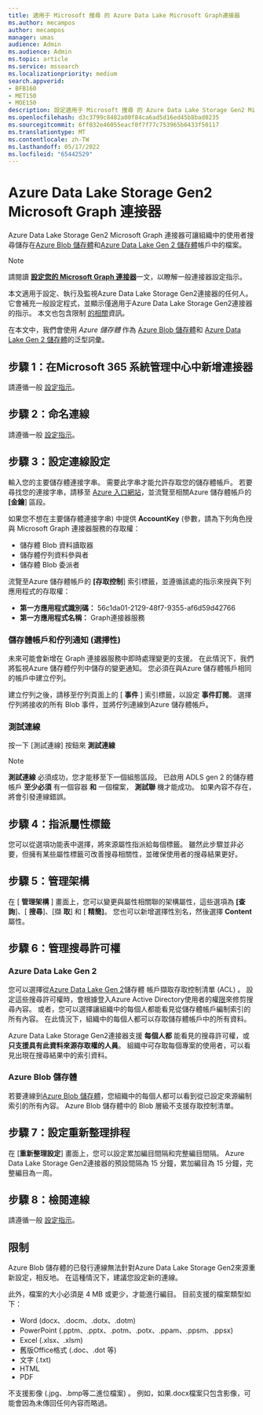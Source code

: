 ```yaml
---
title: 適用于 Microsoft 搜尋 的 Azure Data Lake Microsoft Graph連接器
ms.author: mecampos
author: mecampos
manager: umas
audience: Admin
ms.audience: Admin
ms.topic: article
ms.service: mssearch
ms.localizationpriority: medium
search.appverid:
- BFB160
- MET150
- MOE150
description: 設定適用于 Microsoft 搜尋 的 Azure Data Lake Storage Gen2 Microsoft Graph 連接器
ms.openlocfilehash: d3c3799c8482a00f84ca6ad5d16ed45b8bad0235
ms.sourcegitcommit: 6ff032e46055eacf0f7f77c753965b6433f50117
ms.translationtype: MT
ms.contentlocale: zh-TW
ms.lasthandoff: 05/17/2022
ms.locfileid: "65442529"
---
```

<!---Previous ms.author: monaray --->

# <a name="azure-data-lake-storage-gen2-microsoft-graph-connector"></a>Azure Data Lake Storage Gen2 Microsoft Graph 連接器

Azure Data Lake Storage Gen2 Microsoft Graph 連接器可讓組織中的使用者搜尋儲存在[Azure Blob 儲存體](/azure/storage/blobs/storage-blobs-introduction)和[Azure Data Lake Gen 2 儲存體](/azure/storage/blobs/data-lake-storage-introduction)帳戶中的檔案。

> [!NOTE]
> 請閱讀 [**設定您的 Microsoft Graph 連接器**](configure-connector.md)一文，以瞭解一般連接器設定指示。

本文適用于設定、執行及監視Azure Data Lake Storage Gen2連接器的任何人。 它會補充一般設定程式，並顯示僅適用于Azure Data Lake Storage Gen2連接器的指示。 本文也包含限制 [的相關](#limitations)資訊。

在本文中，我們會使用 *Azure 儲存體* 作為 [Azure Blob 儲存體](/azure/storage/blobs/storage-blobs-introduction)和 [Azure Data Lake Gen 2 儲存體](/azure/storage/blobs/data-lake-storage-introduction)的泛型詞彙。

## <a name="step-1-add-a-connector-in-the-microsoft-365-admin-center"></a>步驟 1：在Microsoft 365 系統管理中心中新增連接器

請遵循一般 [設定指示](./configure-connector.md)。
<!---If the above phrase does not apply, delete it and insert specific details for your data source that are different from general setup instructions.-->

## <a name="step-2-name-the-connection"></a>步驟 2：命名連線

請遵循一般 [設定指示](./configure-connector.md)。
<!---If the above phrase does not apply, delete it and insert specific details for your data source that are different from general setup instructions.-->

## <a name="step-3-configure-the-connection-settings"></a>步驟 3：設定連線設定

輸入您的主要儲存體連接字串。 需要此字串才能允許存取您的儲存體帳戶。 若要尋找您的連接字串，請移至 [Azure 入口網站](https://ms.portal.azure.com/#home)，並流覽至相關Azure 儲存體帳戶的 **[金鑰**] 區段。

如果您不想在主要儲存體連接字串) 中提供 **AccountKey** (參數，請為下列角色授與 Microsoft Graph 連接器服務的存取權：

* 儲存體 Blob 資料讀取器
* 儲存體佇列資料參與者
* 儲存體 Blob 委派者

流覽至Azure 儲存體帳戶的 **[存取控制**] 索引標籤，並遵循該處的指示來授與下列應用程式的存取權：

* **第一方應用程式識別碼：** 56c1da01-2129-48f7-9355-af6d59d42766
* **第一方應用程式名稱：** Graph連接器服務

### <a name="storage-account-and-queue-notifications-optional"></a>儲存體帳戶和佇列通知 (選擇性) 

未來可能會新增在 Graph 連接器服務中即時處理變更的支援。 在此情況下，我們將監視Azure 儲存體佇列中儲存的變更通知。 您必須在與Azure 儲存體帳戶相同的帳戶中建立佇列。

建立佇列之後，請移至佇列頁面上的 [ **事件** ] 索引標籤，以設定 **事件訂閱**。 選擇佇列將接收的所有 Blob 事件，並將佇列連線到Azure 儲存體帳戶。

### <a name="test-the-connection"></a>測試連線

按一下 [測試連線] 按鈕來 **測試連線**

> [!NOTE]
> **測試連線** 必須成功，您才能移至下一個組態區段。 已啟用 ADLS gen 2 的儲存體帳戶 **至少必須** 有一個容器 **和** 一個檔案， **測試聯** 機才能成功。 如果內容不存在，將會引發連線錯誤。

## <a name="step-4-assign-property-labels"></a>步驟 4：指派屬性標籤

您可以從選項功能表中選擇，將來源屬性指派給每個標籤。 雖然此步驟並非必要，但擁有某些屬性標籤可改善搜尋相關性，並確保使用者的搜尋結果更好。

## <a name="step-5-manage-schema"></a>步驟 5：管理架構

在 [ **管理架構** ] 畫面上，您可以變更與屬性相關聯的架構屬性，這些選項為 **[查詢**]、[ **搜尋**]、[擷 **取**] 和 [ **精簡]**。 您也可以新增選擇性別名，然後選擇 **Content** 屬性。

## <a name="step-6-manage-search-permissions"></a>步驟 6：管理搜尋許可權

### <a name="azure-data-lake-gen-2"></a>Azure Data Lake Gen 2

您可以選擇從[Azure Data Lake Gen 2](/azure/storage/blobs/data-lake-storage-introduction)儲存體 帳戶擷取存取控制清單 (ACL) 。 設定這些搜尋許可權時，會根據登入Azure Active Directory使用者的權[限](/azure/active-directory/)來修剪搜尋內容。 或者，您可以選擇讓組織中的每個人都能看見從儲存體帳戶編制索引的所有內容。 在此情況下，組織中的每個人都可以存取儲存體帳戶中的所有資料。

Azure Data Lake Storage Gen2連接器支援 **每個人都** 能看見的搜尋許可權，或 **只支援具有此資料來源存取權的人員**。 組織中可存取每個專案的使用者，可以看見出現在搜尋結果中的索引資料。

### <a name="azure-blob-storage"></a>Azure Blob 儲存體

若要連線到[Azure Blob 儲存體](/azure/storage/blobs/storage-blobs-introduction)，您組織中的每個人都可以看到從已設定來源編制索引的所有內容。 Azure Blob 儲存體中的 Blob 層級不支援存取控制清單。

## <a name="step-7-set-the-refresh-schedule"></a>步驟 7：設定重新整理排程

在 [**重新整理設定**] 畫面上，您可以設定累加編目間隔和完整編目間隔。 Azure Data Lake Storage Gen2連接器的預設間隔為 15 分鐘，累加編目為 15 分鐘，完整編目為一周。

## <a name="step-8-review-connection"></a>步驟 8：檢閱連線

請遵循一般 [設定指示](./configure-connector.md)。
<!---If the above phrase does not apply, delete it and insert specific details for your data source that are different from general setup instructions.-->

<!---## Troubleshooting-->
<!---Insert troubleshooting recommendations for this data source-->

## <a name="limitations"></a>限制

Azure Blob 儲存體的已發行連線無法針對Azure Data Lake Storage Gen2來源重新設定，相反地。 在這種情況下，建議您設定新的連線。

此外，檔案的大小必須是 4 MB 或更少，才能進行編目。 目前支援的檔案類型如下：

* Word (docx、.docm、.dotx、.dotm) 
* PowerPoint (.pptm、.pptx、.potm、.potx、.ppam、.ppsm、.ppsx) 
* Excel (.xlsx、.xlsm) 
* 舊版Office格式 (.doc、.dot 等) 
* 文字 (.txt) 
* HTML
* PDF

不支援影像 (.jpg、.bmp等二進位檔案) 。 例如，如果.docx檔案只包含影像，可能會因為未傳回任何內容而略過。
